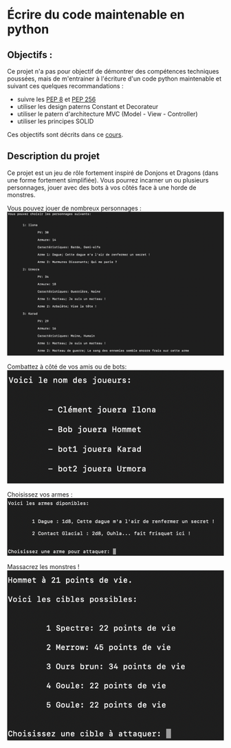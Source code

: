 # Écrire du code maintenable en python

## Objectifs :

Ce projet n'a pas pour objectif de démontrer des compétences techniques poussées, mais de m'entrainer à l'écriture d'un code python maintenable et suivant ces quelques recommandations : 
 - suivre les [PEP 8](https://peps.python.org/pep-0008/) et [PEP 256](https://peps.python.org/pep-0256/)
 - utiliser les design paterns Constant et Decorateur
 - utiliser le patern d'architecture MVC (Model - View - Controller)
 - utiliser les principes SOLID

Ces objectifs sont décrits dans ce [cours](https://openclassrooms.com/fr/courses/7160741-ecrivez-du-code-python-maintenable).

## Description du projet

Ce projet est un jeu de rôle fortement inspiré de Donjons et Dragons (dans une forme fortement simplifiée). Vous pourrez incarner un ou plusieurs personnages, jouer avec des bots à vos côtés face à une horde de monstres.

Vous pouvez jouer de nombreux personnages : 
![screenshot des personnages disponibles](img/character_list.png)

Combattez à côté de vos amis ou de bots:
![screenshot des joueur dans la partie](img/player_list.png)

Choisissez vos armes : 
![screenshot des armes disponibles pour le personnage](img/weapon_list.png)

Massacrez les monstres !
![screenshot des monstres du donjon](img/target_list.png)



